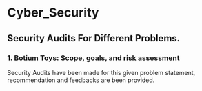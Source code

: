 # Cyber_Security
## Security Audits For Different Problems.
### 1. Botium Toys: Scope, goals, and risk assessment
Security Audits have been made for this given problem statement, recommendation and feedbacks are been provided.
